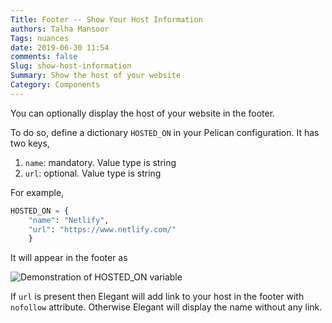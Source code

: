 ```yaml
---
Title: Footer -- Show Your Host Information
authors: Talha Mansoor
Tags: nuances
date: 2019-06-30 11:54
comments: false
Slug: show-host-information
Summary: Show the host of your website
Category: Components
---
```


You can optionally display the host of your website in the footer.

To do so, define a dictionary `HOSTED_ON` in your Pelican configuration. It has two keys,

1. `name`: mandatory. Value type is string
1. `url`: optional. Value type is string

For example,

```python
HOSTED_ON = {
    "name": "Netlify",
    "url": "https://www.netlify.com/"
    }
```

It will appear in the footer as

![Demonstration of HOSTED_ON variable]({static}/images/hosted-on.png)

If `url` is present then Elegant will add link to your host in the footer with `nofollow` attribute. Otherwise Elegant will display the name without any link.
